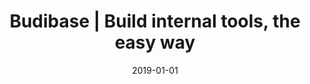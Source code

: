 ---
title: "Budibase | Build internal tools, the easy way"
description: "Budibase is an open source low-code platform and the easiest way to build, automate, and ship internal tools. Check it out."
layout: single
date: 2019-01-01
images: ["/budibase-ui-gradient.jpg"]
---